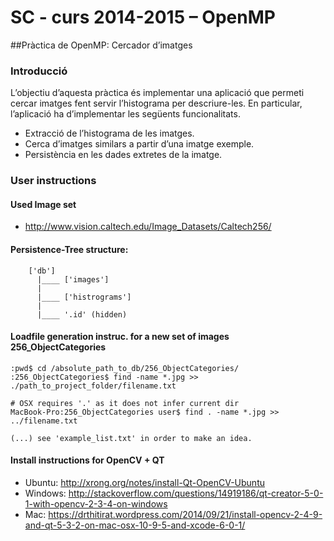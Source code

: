SC - curs 2014-2015 – OpenMP
======================================
##Pràctica de OpenMP: Cercador d’imatges

### Introducció

L’objectiu d’aquesta pràctica és implementar una aplicació que permeti cercar imatges fent servir l’histograma per descriure-les. En particular, l’aplicació ha d’implementar les següents funcionalitats.

* Extracció de l’histograma de les imatges.
* Cerca d’imatges similars a partir d’una imatge exemple.
* Persistència en les dades extretes de la imatge.

### User instructions

#### Used Image set
 * http://www.vision.caltech.edu/Image_Datasets/Caltech256/

#### Persistence-Tree structure:
```
	['db']
	  |____ ['images']
  	  |	
  	  |____ ['histrograms']
  	  |
  	  |____ '.id' (hidden)
```

#### Loadfile generation instruc. for a new set of images 256_ObjectCategories
```
:pwd$ cd /absolute_path_to_db/256_ObjectCategories/
:256_ObjectCategories$ find -name *.jpg >> ./path_to_project_folder/filename.txt

# OSX requires '.' as it does not infer current dir
MacBook-Pro:256_ObjectCategories user$ find . -name *.jpg >> ../filename.txt

(...) see 'example_list.txt' in order to make an idea.
```


#### Install instructions for OpenCV + QT
 * Ubuntu: http://xrong.org/notes/install-Qt-OpenCV-Ubuntu
 * Windows: http://stackoverflow.com/questions/14919186/qt-creator-5-0-1-with-opencv-2-3-4-on-windows
 * Mac: https://drthitirat.wordpress.com/2014/09/21/install-opencv-2-4-9-and-qt-5-3-2-on-mac-osx-10-9-5-and-xcode-6-0-1/
